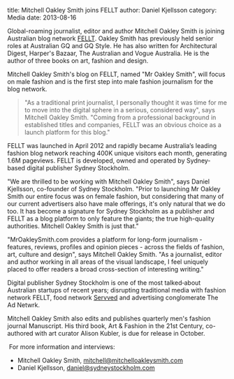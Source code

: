 title: Mitchell Oakley Smith joins FELLT
author: Daniel Kjellsson
category: Media
date: 2013-08-16

Global-roaming journalist, editor and author Mitchell Oakley Smith is joining
Australian blog network [FELLT][fellt]. Oakley Smith has previously held
senior roles at Australian GQ and GQ Style. He has also written for
Architectural Digest, Harper's Bazaar, The Australian and Vogue Australia.
He is the author of three books on art, fashion and design.

Mitchell Oakley Smith's blog on FELLT, named "Mr Oakley Smith", will focus on
male fashion and is the first step into male fashion journalism
for the blog network.

> "As a traditional print journalist, I personally thought it was time for me
> to move into the digital sphere in a serious, considered way", says Mitchell
> Oakley Smith. "Coming from a professional background in established titles
> and companies, FELLT was an obvious choice as a launch
> platform for this blog."

FELLT was launched in April 2012 and rapidly became Australia’s leading fashion
blog network reaching 400K unique visitors each month, generating 1.6M
pageviews. FELLT is developed, owned and operated by Sydney‐based digital
publisher Sydney Stockholm.

"We are thrilled to be working with Mitchell Oakley Smith", says Daniel
Kjellsson, co-founder of Sydney Stockholm. "Prior to launching Mr Oakley Smith
our entire focus was on female fashion, but considering that many of our current
advertisers also have male offerings, it's only natural that we do too.
It has become a signature for Sydney Stockholm as a publisher and FELLT as a
blog platform to only feature the giants; the true high-quality authorities.
Mitchell Oakley Smith is just that."

"MrOakleySmith.com provides a platform for long-form journalism - features,
reviews, profiles and opinion pieces - across the fields of fashion, art,
culture and design", says Mitchell Oakley Smith. "As a journalist, editor and
author working in all areas of the visual landscape, I feel uniquely placed to
offer readers a broad cross-section of interesting writing."

Digital publisher Sydney Stockholm is one of the most talked‐about Australian
start­ups of recent years; disrupting traditional media with fashion network
FELLT, food network [Servved][servved] and advertising conglomerate The Ad Netwrk.

Mitchell Oakley Smith also edits and publishes quarterly men's fashion journal
Manuscript. His third book, Art &amp; Fashion in the 21st Century, co-authored
with art curator Alison Kubler, is due for release in October.

 For more information and interviews:

 - Mitchell Oakley Smith, [mitchell@mitchelloakleysmith.com][mitchell]
 - Daniel Kjellsson, [daniel@sydneystockholm.com][daniel]

[fellt]: http://fellt.com
[servved]: http://servved.com
[mitchell]: mailto:mitchell@mitchelloakleysmith.com
[daniel]: mailto:daniel@sydneystockholm.com
